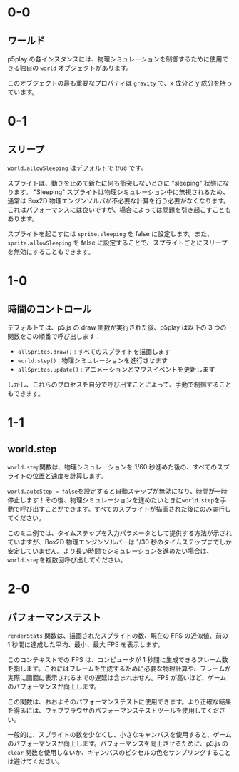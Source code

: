 # 0-0

## ワールド

p5play の各インスタンスには、物理シミュレーションを制御するために使用できる独自の `world` オブジェクトがあります。

このオブジェクトの最も重要なプロパティは `gravity` で、x 成分と y 成分を持っています。

# 0-1

## スリープ

`world.allowSleeping` はデフォルトで true です。

スプライトは、動きを止めて新たに何も衝突しないときに "sleeping" 状態になります。 "Sleeping" スプライトは物理シミュレーション中に無視されるため、通常は Box2D 物理エンジンソルバが不必要な計算を行う必要がなくなります。これはパフォーマンスには良いですが、場合によっては問題を引き起こすこともあります。

スプライトを起こすには `sprite.sleeping` を false に設定します。また、 `sprite.allowSleeping` を false に設定することで、スプライトごとにスリープを無効にすることもできます。

# 1-0

## 時間のコントロール

デフォルトでは、p5.js の draw 関数が実行された後、p5play は以下の 3 つの関数をこの順番で呼び出します：

- `allSprites.draw()` : すべてのスプライトを描画します
- `world.step()` : 物理シミュレーションを進行させます
- `allSprites.update()` : アニメーションとマウスイベントを更新します

しかし、これらのプロセスを自分で呼び出すことによって、手動で制御することもできます。

# 1-1

## world.step

`world.step`関数は、物理シミュレーションを 1/60 秒進めた後の、すべてのスプライトの位置と速度を計算します。

`world.autoStep = false`を設定すると自動ステップが無効になり、時間が一時停止します！その後、物理シミュレーションを進めたいときに`world.step`を手動で呼び出すことができます。すべてのスプライトが描画された後にのみ実行してください。

このミニ例では、タイムステップを入力パラメータとして提供する方法が示されていますが、Box2D 物理エンジンソルバーは 1/30 秒のタイムステップまでしか安定していません。より長い時間でシミュレーションを進めたい場合は、`world.step`を複数回呼び出してください。

# 2-0

## パフォーマンステスト

`renderStats` 関数は、描画されたスプライトの数、現在の FPS の近似値、前の 1 秒間に達成した平均、最小、最大 FPS を表示します。

このコンテキストでの FPS は、コンピュータが 1 秒間に生成できるフレーム数を指します。これにはフレームを生成するために必要な物理計算や、フレームが実際に画面に表示されるまでの遅延は含まれません。FPS が高いほど、ゲームのパフォーマンスが向上します。

この関数は、おおよそのパフォーマンステストに使用できます。より正確な結果を得るには、ウェブブラウザのパフォーマンステストツールを使用してください。

一般的に、スプライトの数を少なくし、小さなキャンバスを使用すると、ゲームのパフォーマンスが向上します。パフォーマンスを向上させるために、p5.js の `clear` 関数を使用しないか、キャンバスのピクセルの色をサンプリングすることは避けてください。
